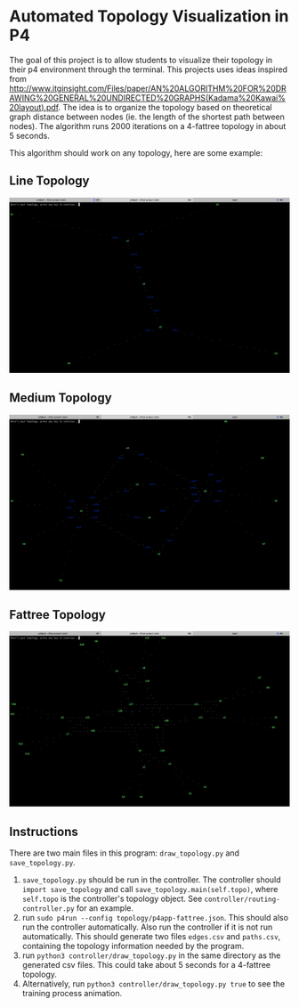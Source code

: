 Automated Topology Visualization in P4
======================================

The goal of this project is to allow students to visualize their topology in their p4 environment through the terminal. This projects uses ideas inspired from http://www.itginsight.com/Files/paper/AN%20ALGORITHM%20FOR%20DRAWING%20GENERAL%20UNDIRECTED%20GRAPHS(Kadama%20Kawai%20layout).pdf. The idea is to organize the topology based on theoretical graph distance between nodes (ie. the length of the shortest path between nodes). The algorithm runs 2000 iterations on a 4-fattree topology in about 5 seconds.

This algorithm should work on any topology, here are some example:

Line Topology
-------------
![line topology](images/line.png "Line Topology")

Medium Topology
---------------
![Medium topology](images/medium.png "Medium Topology")

Fattree Topology
----------------
![Fattree topology](images/fattree.png "Fattree Topology")

Instructions
------------
There are two main files in this program: `draw_topology.py` and `save_topology.py`.
1. `save_topology.py` should be run in the controller. The controller should `import save_topology` and call `save_topology.main(self.topo)`, where `self.topo` is the controller's topology object. See `controller/routing-controller.py` for an example.
1. run `sudo p4run --config topology/p4app-fattree.json`. This should also run the controller automatically. Also run the controller if it is not run automatically. This should generate two files `edges.csv` and `paths.csv`, containing the topology information needed by the program.
1. run `python3 controller/draw_topology.py` in the same directory as the generated csv files. This could take about 5 seconds for a 4-fattree topology.
1. Alternatively, run `python3 controller/draw_topology.py true` to see the training process animation.
